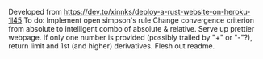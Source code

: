 Developed from https://dev.to/xinnks/deploy-a-rust-website-on-heroku-1l45
To do:
Implement open simpson's rule
Change convergence criterion from absolute to intelligent combo of absolute & relative.
Serve up prettier webpage.
If only one number is provided (possibly trailed by "+" or "-"?), return limit and 1st (and higher) derivatives.
Flesh out readme.
